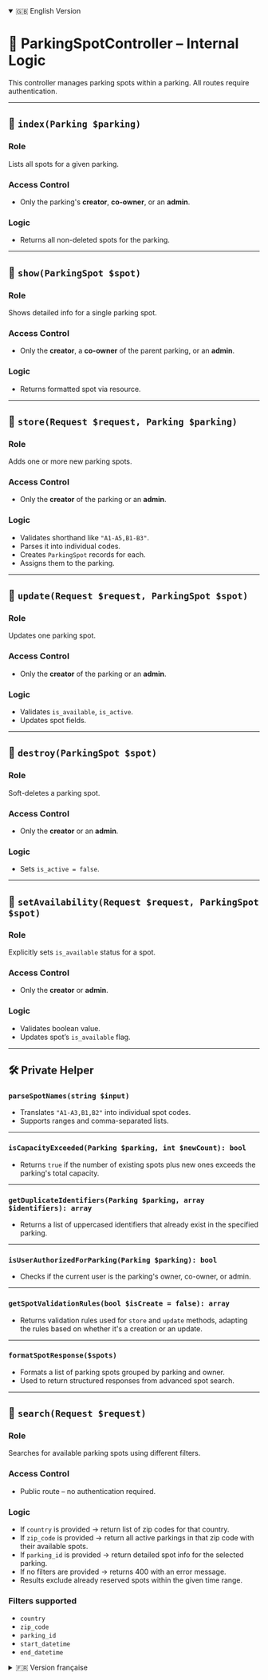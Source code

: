 

<details open>
<summary>🇬🇧 English Version</summary>

# 🧠 ParkingSpotController – Internal Logic

This controller manages parking spots within a parking. All routes require authentication.

---

## 📘 `index(Parking $parking)`

### Role
Lists all spots for a given parking.

### Access Control
- Only the parking's **creator**, **co-owner**, or an **admin**.

### Logic
- Returns all non-deleted spots for the parking.

---

## 📘 `show(ParkingSpot $spot)`

### Role
Shows detailed info for a single parking spot.

### Access Control
- Only the **creator**, a **co-owner** of the parent parking, or an **admin**.

### Logic
- Returns formatted spot via resource.

---

## 📘 `store(Request $request, Parking $parking)`

### Role
Adds one or more new parking spots.

### Access Control
- Only the **creator** of the parking or an **admin**.

### Logic
- Validates shorthand like `"A1-A5,B1-B3"`.
- Parses it into individual codes.
- Creates `ParkingSpot` records for each.
- Assigns them to the parking.

---

## 📘 `update(Request $request, ParkingSpot $spot)`

### Role
Updates one parking spot.

### Access Control
- Only the **creator** of the parking or an **admin**.

### Logic
- Validates `is_available`, `is_active`.
- Updates spot fields.

---

## 📘 `destroy(ParkingSpot $spot)`

### Role
Soft-deletes a parking spot.

### Access Control
- Only the **creator** or an **admin**.

### Logic
- Sets `is_active = false`.

---

## 📘 `setAvailability(Request $request, ParkingSpot $spot)`

### Role
Explicitly sets `is_available` status for a spot.

### Access Control
- Only the **creator** or **admin**.

### Logic
- Validates boolean value.
- Updates spot’s `is_available` flag.

---

## 🛠️ Private Helper

### `parseSpotNames(string $input)`

- Translates `"A1-A3,B1,B2"` into individual spot codes.
- Supports ranges and comma-separated lists.

---

### `isCapacityExceeded(Parking $parking, int $newCount): bool`

- Returns `true` if the number of existing spots plus new ones exceeds the parking's total capacity.

---

### `getDuplicateIdentifiers(Parking $parking, array $identifiers): array`

- Returns a list of uppercased identifiers that already exist in the specified parking.

---

### `isUserAuthorizedForParking(Parking $parking): bool`

- Checks if the current user is the parking's owner, co-owner, or admin.

---

### `getSpotValidationRules(bool $isCreate = false): array`

- Returns validation rules used for `store` and `update` methods, adapting the rules based on whether it's a creation or an update.

---

### `formatSpotResponse($spots)`

- Formats a list of parking spots grouped by parking and owner.
- Used to return structured responses from advanced spot search.


---

## 📘 `search(Request $request)`

### Role
Searches for available parking spots using different filters.

### Access Control
- Public route – no authentication required.

### Logic
- If `country` is provided → return list of zip codes for that country.
- If `zip_code` is provided → return all active parkings in that zip code with their available spots.
- If `parking_id` is provided → return detailed spot info for the selected parking.
- If no filters are provided → returns 400 with an error message.
- Results exclude already reserved spots within the given time range.

### Filters supported
- `country`
- `zip_code`
- `parking_id`
- `start_datetime`
- `end_datetime`

</details>

<details>
<summary>🇫🇷 Version française</summary>

# 🧠 ParkingSpotController – Logique interne

Ce contrôleur gère les places de stationnement. Toutes les routes sont sécurisées par `auth:sanctum`.

---

## 📘 `index(Parking $parking)`

### Rôle
Liste toutes les places d’un parking donné.

### Contrôle d’accès
- Créateur du parking, co-propriétaire ou admin.

### Logique
- Retourne les places actives (non supprimées).

---

## 📘 `show(ParkingSpot $spot)`

### Rôle
Affiche les détails d’une place de parking.

### Contrôle d’accès
- Créateur, co-propriétaire ou admin.

### Logique
- Retourne la place via une ressource dédiée.

---

## 📘 `store(Request $request, Parking $parking)`

### Rôle
Ajoute une ou plusieurs places.

### Contrôle d’accès
- Seul le créateur ou un admin.

### Logique
- Valide une chaîne comme `"A1-A3,B1-B3"`.
- La transforme en plusieurs codes.
- Crée un `ParkingSpot` pour chaque code.

---

## 📘 `update(Request $request, ParkingSpot $spot)`

### Rôle
Met à jour une place existante.

### Contrôle d’accès
- Seul le créateur ou un admin.

### Logique
- Valide `is_available` et `is_active`.
- Met à jour les champs.

---

## 📘 `destroy(ParkingSpot $spot)`

### Rôle
Supprime une place (soft delete).

### Contrôle d’accès
- Seul le créateur ou un admin.

### Logique
- Définit `is_active = false`.

---

## 📘 `setAvailability(Request $request, ParkingSpot $spot)`

### Rôle
Modifie explicitement l’état de disponibilité (`is_available`).

### Contrôle d’accès
- Seul le créateur ou un admin.

### Logique
- Valide une valeur booléenne.
- Met à jour le champ.

---

## 🛠️ Fonction privée

### `parseSpotNames(string $input)`

- Convertit `"A1-A3,B1,B2"` en liste de codes individuels.
- Supporte les plages (`A1-A3`) et les listes (`B1,B2`).

---

### `isCapacityExceeded(Parking $parking, int $newCount): bool`

- Retourne `true` si le nombre total de places (existantes + nouvelles) dépasse la capacité maximale du parking.

---

### `getDuplicateIdentifiers(Parking $parking, array $identifiers): array`

- Retourne les identifiants (en majuscules) déjà existants dans le parking donné.

---

### `isUserAuthorizedForParking(Parking $parking): bool`

- Vérifie si l’utilisateur actuel est le créateur, co-propriétaire ou admin.

---

### `getSpotValidationRules(bool $isCreate = false): array`

- Retourne les règles de validation utilisées dans `store` et `update`, selon s’il s’agit d’une création ou d’une mise à jour.

---

### `formatSpotResponse($spots)`

- Formate une liste de places groupées par parking et par propriétaire.
- Utilisé pour les réponses structurées dans les recherches complexes de places.


---

## 📘 `search(Request $request)`

### Rôle
Recherche les places de stationnement disponibles selon plusieurs filtres.

### Contrôle d’accès
- Route publique – aucune authentification nécessaire.

### Logique
- Si `country` est fourni → retourne les codes postaux associés.
- Si `zip_code` est fourni → retourne tous les parkings actifs avec leurs places disponibles.
- Si `parking_id` est fourni → retourne le détail des places disponibles de ce parking.
- Si aucun filtre n’est fourni → erreur 400.

### Filtres supportés
- `country`
- `zip_code`
- `parking_id`
- `start_datetime`
- `end_datetime`

</details>